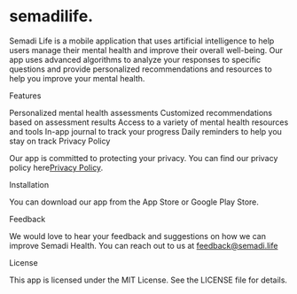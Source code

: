 # semadilife.

Semadi Life is a mobile application that uses artificial intelligence to help users manage their mental health and improve their overall well-being. Our app uses advanced algorithms to analyze your responses to specific questions and provide personalized recommendations and resources to help you improve your mental health.

Features

Personalized mental health assessments
Customized recommendations based on assessment results
Access to a variety of mental health resources and tools
In-app journal to track your progress
Daily reminders to help you stay on track
Privacy Policy

Our app is committed to protecting your privacy. You can find our privacy policy here[Privacy Policy](privacy.html).

Installation

You can download our app from the App Store or Google Play Store.

Feedback

We would love to hear your feedback and suggestions on how we can improve Semadi Health. You can reach out to us at feedback@semadi.life

License

This app is licensed under the MIT License. See the LICENSE file for details.
